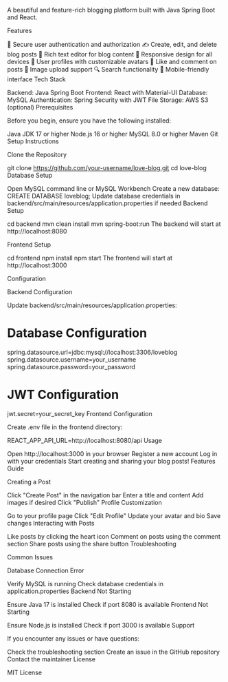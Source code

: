 A beautiful and feature-rich blogging platform built with Java Spring Boot and React.

Features

🔐 Secure user authentication and authorization
✍️ Create, edit, and delete blog posts
🎨 Rich text editor for blog content
📱 Responsive design for all devices
👤 User profiles with customizable avatars
💌 Like and comment on posts
📸 Image upload support
🔍 Search functionality
📱 Mobile-friendly interface
Tech Stack

Backend: Java Spring Boot
Frontend: React with Material-UI
Database: MySQL
Authentication: Spring Security with JWT
File Storage: AWS S3 (optional)
Prerequisites

Before you begin, ensure you have the following installed:

Java JDK 17 or higher
Node.js 16 or higher
MySQL 8.0 or higher
Maven
Git
Setup Instructions

Clone the Repository

git clone https://github.com/your-username/love-blog.git
cd love-blog
Database Setup

Open MySQL command line or MySQL Workbench
Create a new database:
CREATE DATABASE loveblog;
Update database credentials in backend/src/main/resources/application.properties if needed
Backend Setup

cd backend
mvn clean install
mvn spring-boot:run
The backend will start at http://localhost:8080

Frontend Setup

cd frontend
npm install
npm start
The frontend will start at http://localhost:3000

Configuration

Backend Configuration

Update backend/src/main/resources/application.properties:

# Database Configuration
spring.datasource.url=jdbc:mysql://localhost:3306/loveblog
spring.datasource.username=your_username
spring.datasource.password=your_password

# JWT Configuration
jwt.secret=your_secret_key
Frontend Configuration

Create .env file in the frontend directory:

REACT_APP_API_URL=http://localhost:8080/api
Usage

Open http://localhost:3000 in your browser
Register a new account
Log in with your credentials
Start creating and sharing your blog posts!
Features Guide

Creating a Post

Click "Create Post" in the navigation bar
Enter a title and content
Add images if desired
Click "Publish"
Profile Customization

Go to your profile page
Click "Edit Profile"
Update your avatar and bio
Save changes
Interacting with Posts

Like posts by clicking the heart icon
Comment on posts using the comment section
Share posts using the share button
Troubleshooting

Common Issues

Database Connection Error

Verify MySQL is running
Check database credentials in application.properties
Backend Not Starting

Ensure Java 17 is installed
Check if port 8080 is available
Frontend Not Starting

Ensure Node.js is installed
Check if port 3000 is available
Support

If you encounter any issues or have questions:

Check the troubleshooting section
Create an issue in the GitHub repository
Contact the maintainer
License

MIT License
